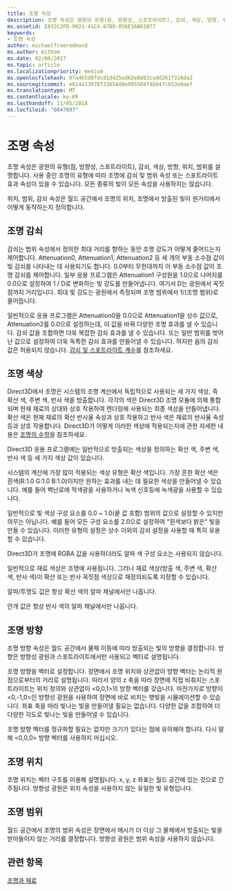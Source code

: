 ```yaml
---
title: 조명 속성
description: 조명 속성은 광원의 유형(점, 방향성, 스포트라이트), 감쇠, 색상, 방향, 위치, 범위를 설명합니다.
ms.assetid: E832C3FD-9921-41C4-87B8-056E16B61B77
keywords:
- 조명 속성
author: michaelfromredmond
ms.author: mithom
ms.date: 02/08/2017
ms.topic: article
ms.localizationpriority: medium
ms.openlocfilehash: 07a465d8fdcd1d425ed62e8d83cadd261f316da2
ms.sourcegitcommit: e814a13978f33654d8e995584f4b047cb53e0aef
ms.translationtype: MT
ms.contentlocale: ko-KR
ms.lasthandoff: 11/05/2018
ms.locfileid: "6047897"
---
```

# <a name="light-properties"></a>조명 속성


조명 속성은 광원의 유형(점, 방향성, 스포트라이트), 감쇠, 색상, 방향, 위치, 범위를 설명합니다. 사용 중인 조명의 유형에 따라 조명에 감쇠 및 범위 속성 또는 스포트라이트 효과 속성이 있을 수 있습니다. 모든 종류의 빛이 모든 속성을 사용하지는 않습니다.

위치, 범위, 감쇠 속성은 월드 공간에서 조명의 위치, 조명에서 방출된 빛이 원거리에서 어떻게 동작하는지 정의합니다.

## <a name="span-idlightattenuationspanspan-idlightattenuationspanspan-idlightattenuationspanlight-attenuation"></a><span id="Light_Attenuation"></span><span id="light_attenuation"></span><span id="LIGHT_ATTENUATION"></span>조명 감쇠


감쇠는 범위 속성에서 정의한 최대 거리를 향하는 동안 조명 강도가 어떻게 줄어드는지 제어합니다. Attenuation0, Attenuation1, Attenuation2 등 세 개의 부동 소수점 값이 빛 감쇠를 나타내는 데 사용되기도 합니다. 0.0부터 무한대까지 이 부동 소수점 값이 조명 감쇠를 제어합니다. 일부 응용 프로그램은 Attenuation1 구성원을 1.0으로 나머지를 0.0으로 설정하여 1 / D로 변화하는 빛 강도를 만들어냅니다. 여기서 D는 광원에서 꼭짓점까지 거리입니다. 최대 빛 강도는 광원에서 측정되며 조명 범위에서 1/(조명 범위)로 줄어듭니다.

일반적으로 응용 프로그램은 Attenuation0을 0.0으로 Attenuation1을 상수 값으로, Attenuation2를 0.0으로 설정하는데, 이 값을 바꿔 다양한 조명 효과를 낼 수 있습니다. 감쇠 값을 조합하면 더욱 복잡한 감쇠 효과를 낼 수 있습니다. 또는 일반 범위를 벗어난 값으로 설정하여 더욱 독특한 감쇠 효과를 만들어낼 수 있습니다. 하지만 음의 감쇠 값은 허용되지 않습니다. [감쇠 및 스포트라이트 계수](attenuation-and-spotlight-factor.md)를 참조하세요.

## <a name="span-idlightcolorspanspan-idlightcolorspanspan-idlightcolorspanlight-color"></a><span id="Light_Color"></span><span id="light_color"></span><span id="LIGHT_COLOR"></span>조명 색상


Direct3D에서 조명은 시스템의 조명 계산에서 독립적으로 사용되는 세 가지 색상, 즉 확산 색, 주변 색, 반사 색을 방출합니다. 각각의 색은 Direct3D 조명 모듈에 의해 통합되며 현재 재료의 상대와 상호 작용하여 렌더링에 사용되는 최종 색상을 만들어냅니다. 확산 색은 현재 재료의 확산 반사율 속성과 상호 작용하고 반사 색은 재료의 반사율 속성 등과 상호 작용합니다. Direct3D가 어떻게 이러한 색상에 적용되는지에 관한 자세한 내용은 [조명의 수학](mathematics-of-lighting.md)을 참조하세요.

Direct3D 응용 프로그램에는 일반적으로 방출되는 색상을 정의하는 확산 색, 주변 색, 반사 색 등 세 가지 색상 값이 있습니다.

시스템의 계산에 가장 많이 적용되는 색상 유형은 확산 색입니다. 가장 흔한 확산 색은 흰색(R:1.0 G:1.0 B:1.0)이지만 원하는 효과를 내는 데 필요한 색상을 만들어낼 수 있습니다. 예를 들어 벽난로에 적색광을 사용하거나 녹색 신호등에 녹색광을 사용할 수 있습니다.

일반적으로 빛 색상 구성 요소를 0.0 ~ 1.0(끝 값 포함) 범위의 값으로 설정할 수 있지만 의무는 아닙니다. 예를 들어 모든 구성 요소를 2.0으로 설정하여 "흰색보다 밝은" 빛을 만들 수 있습니다. 이러한 유형의 설정은 상수 이외의 감쇠 설정을 사용할 때 특히 유용할 수 있습니다.

Direct3D가 조명에 RGBA 값을 사용하더라도 알파 색 구성 요소는 사용되지 않습니다.

일반적으로 재료 색상은 조명에 사용됩니다. 그러나 재료 색상(방출 색, 주변 색, 확산 색, 반사 색)이 확산 또는 반사 꼭짓점 색상으로 재정의되도록 지정할 수 있습니다.

알파/투명도 값은 항상 확산 색의 알파 채널에서만 나옵니다.

안개 값은 항상 반사 색의 알파 채널에서만 나옵니다.

## <a name="span-idlightdirectionspanspan-idlightdirectionspanspan-idlightdirectionspanlight-direction"></a><span id="Light_Direction"></span><span id="light_direction"></span><span id="LIGHT_DIRECTION"></span>조명 방향


조명 방향 속성은 월드 공간에서 물체 이동에 따라 방출되는 빛의 방향을 결정합니다. 방향은 방향성 광원과 스포트라이트에서만 사용되고 벡터로 설명됩니다.

조명 방향을 벡터로 설정합니다. 장면에서 조명 위치와 상관없이 방향 벡터는 논리적 원점으로부터의 거리로 설명됩니다. 따라서 양의 z 축을 따라 장면에 직접 비춰지는 스포트라이트는 위치 정의와 상관없이 &lt;0,0,1&gt;의 방향 벡터를 갖습니다. 마찬가지로 방향이 &lt;0,-1,0&gt;인 방향성 광원을 사용하여 장면에 바로 비치는 햇빛을 시뮬레이션할 수 있습니다. 좌표 축을 따라 빛나는 빛을 만들어낼 필요는 없습니다. 다양한 값을 조합하여 더 다양한 각도로 빛나는 빛을 만들어낼 수 있습니다.

조명 방향 벡터를 정규화할 필요는 없지만 크기가 있다는 점에 유의해야 합니다. 다시 말해 &lt;0,0,0&gt; 방향 벡터를 사용하지 마십시오.

## <a name="span-idlightpositionspanspan-idlightpositionspanspan-idlightpositionspanlight-position"></a><span id="Light_Position"></span><span id="light_position"></span><span id="LIGHT_POSITION"></span>조명 위치


조명 위치는 벡터 구조를 이용해 설명됩니다. x, y, z 좌표는 월드 공간에 있는 것으로 간주됩니다. 방향성 광원은 위치 속성을 사용하지 않는 유일한 빛 유형입니다.

## <a name="span-idlightrangespanspan-idlightrangespanspan-idlightrangespanlight-range"></a><span id="Light_Range"></span><span id="light_range"></span><span id="LIGHT_RANGE"></span>조명 범위


월드 공간에서 조명의 범위 속성은 장면에서 메시가 더 이상 그 물체에서 방출되는 빛을 받아들이지 않는 거리를 결정합니다. 방향성 광원은 범위 속성을 사용하지 않습니다.

## <a name="span-idrelated-topicsspanrelated-topics"></a><span id="related-topics"></span>관련 항목


[조명과 재료](lights-and-materials.md)

 

 




